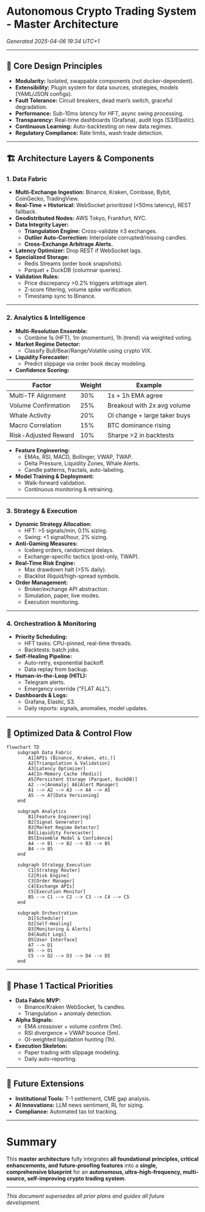# Autonomous Crypto Trading System - Master Architecture

*Generated 2025-04-06 19:34 UTC+1*

---

## 🚀 Core Design Principles

- **Modularity:** Isolated, swappable components (not docker-dependent).
- **Extensibility:** Plugin system for data sources, strategies, models (YAML/JSON configs).
- **Fault Tolerance:** Circuit breakers, dead man’s switch, graceful degradation.
- **Performance:** Sub-10ms latency for HFT, async swing processing.
- **Transparency:** Real-time dashboards (Grafana), audit logs (S3/Elastic).
- **Continuous Learning:** Auto-backtesting on new data regimes.
- **Regulatory Compliance:** Rate limits, wash trade detection.

---

## 🏗 Architecture Layers & Components

### 1. Data Fabric

- **Multi-Exchange Ingestion:** Binance, Kraken, Coinbase, Bybit, CoinGecko, TradingView.
- **Real-Time + Historical:** WebSocket prioritized (<50ms latency), REST fallback.
- **Geodistributed Nodes:** AWS Tokyo, Frankfurt, NYC.
- **Data Integrity Layer:**
  - **Triangulation Engine:** Cross-validate ≥3 exchanges.
  - **Outlier Auto-Correction:** Interpolate corrupted/missing candles.
  - **Cross-Exchange Arbitrage Alerts.**
- **Latency Optimizer:** Drop REST if WebSocket lags.
- **Specialized Storage:**
  - Redis Streams (order book snapshots).
  - Parquet + DuckDB (columnar queries).
- **Validation Rules:**
  - Price discrepancy >0.2% triggers arbitrage alert.
  - Z-score filtering, volume spike verification.
  - Timestamp sync to Binance.

---

### 2. Analytics & Intelligence

- **Multi-Resolution Ensemble:**
  - Combine 1s (HFT), 1m (momentum), 1h (trend) via weighted voting.
- **Market Regime Detector:**
  - Classify Bull/Bear/Range/Volatile using crypto VIX.
- **Liquidity Forecaster:**
  - Predict slippage via order book decay modeling.
- **Confidence Scoring:**

| Factor                 | Weight | Example                                  |
|------------------------|--------|------------------------------------------|
| Multi-TF Alignment     | 30%    | 1s + 1h EMA agree                       |
| Volume Confirmation    | 25%    | Breakout with 2x avg volume             |
| Whale Activity         | 20%    | OI change + large taker buys            |
| Macro Correlation      | 15%    | BTC dominance rising                    |
| Risk-Adjusted Reward   | 10%    | Sharpe >2 in backtests                  |

- **Feature Engineering:**
  - EMAs, RSI, MACD, Bollinger, VWAP, TWAP.
  - Delta Pressure, Liquidity Zones, Whale Alerts.
  - Candle patterns, fractals, auto-labeling.
- **Model Training & Deployment:**
  - Walk-forward validation.
  - Continuous monitoring & retraining.

---

### 3. Strategy & Execution

- **Dynamic Strategy Allocation:**
  - HFT: >5 signals/min, 0.1% sizing.
  - Swing: <1 signal/hour, 2% sizing.
- **Anti-Gaming Measures:**
  - Iceberg orders, randomized delays.
  - Exchange-specific tactics (post-only, TWAP).
- **Real-Time Risk Engine:**
  - Max drawdown halt (>5% daily).
  - Blacklist illiquid/high-spread symbols.
- **Order Management:**
  - Broker/exchange API abstraction.
  - Simulation, paper, live modes.
  - Execution monitoring.

---

### 4. Orchestration & Monitoring

- **Priority Scheduling:**
  - HFT tasks: CPU-pinned, real-time threads.
  - Backtests: batch jobs.
- **Self-Healing Pipeline:**
  - Auto-retry, exponential backoff.
  - Data replay from backup.
- **Human-in-the-Loop (HITL):**
  - Telegram alerts.
  - Emergency override ("FLAT ALL").
- **Dashboards & Logs:**
  - Grafana, Elastic, S3.
  - Daily reports: signals, anomalies, model updates.

---

## 🔀 Optimized Data & Control Flow

```mermaid
flowchart TD
    subgraph Data_Fabric
        A1[APIs (Binance, Kraken, etc.)]
        A2[Triangulation & Validation]
        A3[Latency Optimizer]
        A4[In-Memory Cache (Redis)]
        A5[Persistent Storage (Parquet, DuckDB)]
        A2 -->|Anomaly| A6[Alert Manager]
        A1 --> A2 --> A3 --> A4 --> A5
        A5 --> A7[Data Versioning]
    end

    subgraph Analytics
        B1[Feature Engineering]
        B2[Signal Generator]
        B3[Market Regime Detector]
        B4[Liquidity Forecaster]
        B5[Ensemble Model & Confidence]
        A4 --> B1 --> B2 --> B3 --> B5
        B4 --> B5
    end

    subgraph Strategy_Execution
        C1[Strategy Router]
        C2[Risk Engine]
        C3[Order Manager]
        C4[Exchange APIs]
        C5[Execution Monitor]
        B5 --> C1 --> C2 --> C3 --> C4 --> C5
    end

    subgraph Orchestration
        D1[Scheduler]
        D2[Self-Healing]
        D3[Monitoring & Alerts]
        D4[Audit Logs]
        D5[User Interface]
        A7 --> D1
        B5 --> D1
        C5 --> D2 --> D3 --> D4 --> D5
    end
```

---

## 🎯 Phase 1 Tactical Priorities

- **Data Fabric MVP:**
  - Binance/Kraken WebSocket, 1s candles.
  - Triangulation + anomaly detection.
- **Alpha Signals:**
  - EMA crossover + volume confirm (1m).
  - RSI divergence + VWAP bounce (5m).
  - OI-weighted liquidation hunting (1h).
- **Execution Skeleton:**
  - Paper trading with slippage modeling.
  - Daily auto-reporting.

---

## 🔮 Future Extensions

- **Institutional Tools:** T-1 settlement, CME gap analysis.
- **AI Innovations:** LLM news sentiment, RL for sizing.
- **Compliance:** Automated tax lot tracking.

---

# Summary

This **master architecture** fully integrates **all foundational principles, critical enhancements, and future-proofing features** into a **single, comprehensive blueprint** for an **autonomous, ultra-high-frequency, multi-source, self-improving crypto trading system**.

---

*This document supersedes all prior plans and guides all future development.*